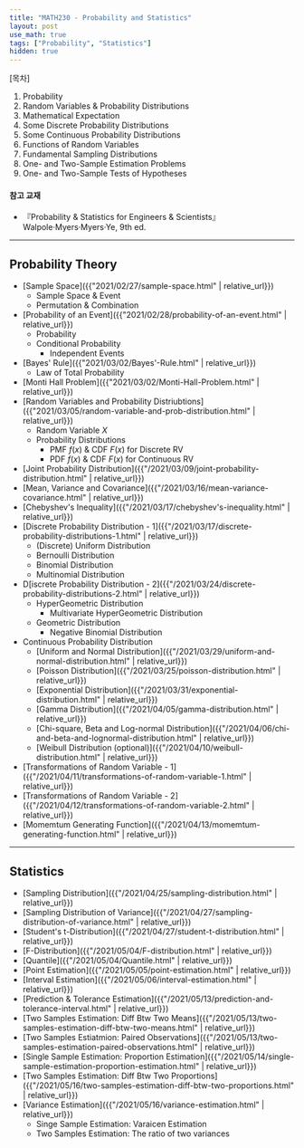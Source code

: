 ```yaml
---
title: "MATH230 - Probability and Statistics"
layout: post
use_math: true
tags: ["Probability", "Statistics"]
hidden: true
---
```



<div class="math-statement" markdown="1">

[목차]

1. Probability
2. Random Variables & Probability Distributions
3. Mathematical Expectation
4. Some Discrete Probability Distributions
5. Some Continuous Probability Distributions
6. Functions of Random Variables
7. Fundamental Sampling Distributions
8. One- and Two-Sample Estimation Problems
9. One- and Two-Sample Tests of Hypotheses

</div>

#### 참고 교재
- 『Probability & Statistics for Engineers & Scientists』 Walpole·Myers·Myers·Ye, 9th ed. 

<hr/>

## Probability Theory

- [Sample Space]({{"2021/02/27/sample-space.html" | relative_url}})
  - Sample Space & Event
  - Permutation & Combination
- [Probability of an Event]({{"2021/02/28/probability-of-an-event.html" | relative_url}})
  - Probability
  - Conditional Probability
    - Independent Events
- [Bayes' Rule]({{"2021/03/02/Bayes'-Rule.html" | relative_url}})
  - Law of Total Probability
- [Monti Hall Problem]({{"2021/03/02/Monti-Hall-Problem.html" | relative_url}})
- [Random Variables and Probability Distriubtions]({{"2021/03/05/random-variable-and-prob-distribution.html" | relative_url}})
  - Random Variable $X$
  - Probability Distributions
    - PMF $f(x)$ & CDF $F(x)$ for Discrete RV
    - PDF $f(x)$ & CDF $F(x)$ for Continuous RV
- [Joint Probability Distribution]({{"/2021/03/09/joint-probability-distribution.html" | relative_url}})
- [Mean, Variance and Covariance]({{"/2021/03/16/mean-variance-covariance.html" | relative_url}})
- [Chebyshev's Inequality]({{"/2021/03/17/chebyshev's-inequality.html" | relative_url}})
- [Discrete Probability Distribution - 1]({{"/2021/03/17/discrete-probability-distributions-1.html" | relative_url}})
  - (Discrete) Uniform Distribution
  - Bernoulli Distribution
  - Binomial Distribution
  - Multinomial Distribution
- D[iscrete Probability Distribution - 2]({{"/2021/03/24/discrete-probability-distributions-2.html" | relative_url}})
  - HyperGeometric Distribution
    - Multivariate HyperGeometric Distribution
  - Geometric Distribution
    - Negative Binomial Distribution
- Continuous Probability Distribution
  - [Uniform and Normal Distribution]({{"/2021/03/29/uniform-and-normal-distribution.html" | relative_url}})
  - [Poisson Distribution]({{"/2021/03/25/poisson-distribution.html" | relative_url}})
  - [Exponential Distribution]({{"/2021/03/31/exponential-distribution.html" | relative_url}})
  - [Gamma Distribution]({{"/2021/04/05/gamma-distribution.html" | relative_url}})
  - [Chi-square, Beta and Log-normal Distribution]({{"/2021/04/06/chi-and-beta-and-lognormal-distribution.html" | relative_url}})
  - [Weibull Distribution (optional)]({{"/2021/04/10/weibull-distribution.html" | relative_url}})
- [Transformations of Random Variable - 1]({{"/2021/04/11/transformations-of-random-variable-1.html" | relative_url}})
- [Transformations of Random Variable - 2]({{"/2021/04/12/transformations-of-random-variable-2.html" | relative_url}})
- [Momemtum Generating Function]({{"/2021/04/13/momemtum-generating-function.html" | relative_url}})

<hr/>

## Statistics

- [Sampling Distribution]({{"/2021/04/25/sampling-distribution.html" | relative_url}})
- [Sampling Distribution of Variance]({{"/2021/04/27/sampling-distribution-of-variance.html" | relative_url}})
- [Student's t-Distribution]({{"/2021/04/27/student-t-distribution.html" | relative_url}})
- [F-Distribution]({{"/2021/05/04/F-distribution.html" | relative_url}})
- [Quantile]({{"/2021/05/04/Quantile.html" | relative_url}})
- [Point Estimation]({{"/2021/05/05/point-estimation.html" | relative_url}})
- [Interval Estimation]({{"/2021/05/06/interval-estimation.html" | relative_url}})
- [Prediction & Tolerance Estimation]({{"/2021/05/13/prediction-and-tolerance-interval.html" | relative_url}})
- [Two Samples Estimation: Diff Btw Two Means]({{"/2021/05/13/two-samples-estimation-diff-btw-two-means.html" | relative_url}})
- [Two Samples Estiatmion: Paired Observations]({{"/2021/05/13/two-samples-estimation-paired-observations.html" | relative_url}})
- [Single Sample Estimation: Proportion Estimation]({{"/2021/05/14/single-sample-estimation-proportion-estimation.html" | relative_url}})
- [Two Samples Estimation: Diff Btw Two Proportions]({{"/2021/05/16/two-samples-estimation-diff-btw-two-proportions.html" | relative_url}})
- [Variance Estimation]({{"/2021/05/16/variance-estimation.html" | relative_url}})
  - Singe Sample Estimation: Varaicen Estimation
  - Two Samples Estimation: The ratio of two variances



